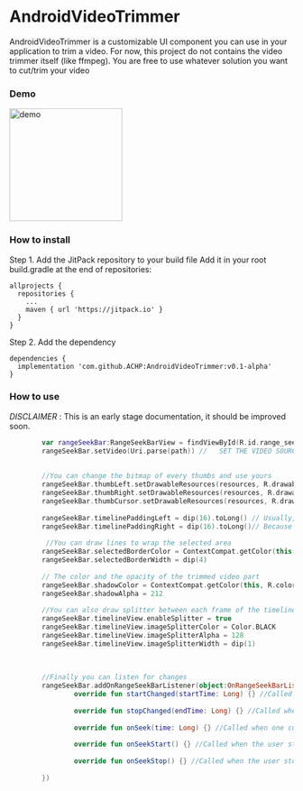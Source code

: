 # AndroidVideoTrimmer
AndroidVideoTrimmer is a customizable UI component you can use in your application to trim a video.
For now, this project do not contains the video trimmer itself (like ffmpeg).
You are free to use whatever solution you want to cut/trim your video

### Demo
<img src="https://i.imgur.com/HGbk5Qb.gif" alt="demo" width="200px"/>

### How to install

Step 1. Add the JitPack repository to your build file
Add it in your root build.gradle at the end of repositories:

```
allprojects {
  repositories {
    ...
    maven { url 'https://jitpack.io' }
  }
}
```

Step 2. Add the dependency
```
dependencies {
  implementation 'com.github.ACHP:AndroidVideoTrimmer:v0.1-alpha'
}
```


### How to use
_DISCLAIMER_ :  This is an early stage documentation, it should be improved soon.

```kotlin
        var rangeSeekBar:RangeSeekBarView = findViewById(R.id.range_seek_bar)
        rangeSeekBar.setVideo(Uri.parse(path)) //   SET THE VIDEO SOURCE
        
        
        //You can change the bitmap of every thumbs and use yours
        rangeSeekBar.thumbLeft.setDrawableResources(resources, R.drawable.left_thumb)
        rangeSeekBar.thumbRight.setDrawableResources(resources, R.drawable.right_thumb)
        rangeSeekBar.thumbCursor.setDrawableResources(resources, R.drawable.progress_thumb)
        
        rangeSeekBar.timelinePaddingLeft = dip(16).toLong() // Usually, you use the width of your bitmaps as padding
        rangeSeekBar.timelinePaddingRight = dip(16).toLong()// Because you don't want the thumb to overlap the timeline at the starting/ending point
        
         //You can draw lines to wrap the selected area
        rangeSeekBar.selectedBorderColor = ContextCompat.getColor(this, R.color.pink)
        rangeSeekBar.selectedBorderWidth = dip(4)
        
        // The color and the opacity of the trimmed video part
        rangeSeekBar.shadowColor = ContextCompat.getColor(this, R.color.darkshadow)
        rangeSeekBar.shadowAlpha = 212
        
        //You can also draw splitter between each frame of the timeline
        rangeSeekBar.timelineView.enableSplitter = true
        rangeSeekBar.timelineView.imageSplitterColor = Color.BLACK
        rangeSeekBar.timelineView.imageSplitterAlpha = 128
        rangeSeekBar.timelineView.imageSplitterWidth = dip(1)
        
        
        
        //Finally you can listen for changes
        rangeSeekBar.addOnRangeSeekBarListener(object:OnRangeSeekBarListener{
                override fun startChanged(startTime: Long) {} //Called when the start position has changed
    
                override fun stopChanged(endTime: Long) {} //Called when the stop position has changed
    
                override fun onSeek(time: Long) {} //Called when one cursor has moved ( maybe you need to update a preview somewhere ... )
   
                override fun onSeekStart() {} //Called when the user start moving a thumb
    
                override fun onSeekStop() {} //Called when the user stop moving a thumb
    
        })
```
